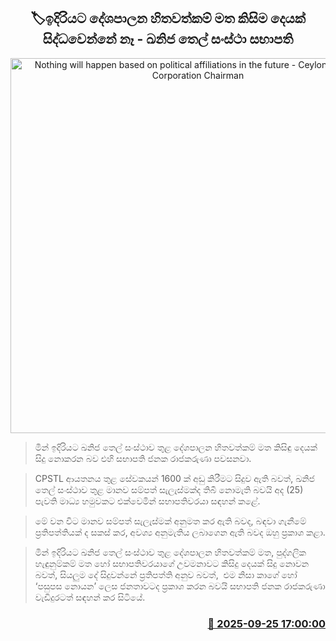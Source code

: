 <p align='center'><b><h2 align='center' title='Nothing will happen based on political affiliations in the future - Ceylon Petroleum Corporation Chairman'>🏷ඉදිරියට දේශපාලන හිතවත්කම් මත කිසිම දෙයක් සිද්ධවෙන්නේ නෑ - ඛනිජ තෙල් සංස්ථා සභාපති</h2></b></p>
<p align='center'><img src='https://helakuru.sgp1.cdn.digitaloceanspaces.com/esana/images/lib/dj-rajakaruna.jpg' width='600' alt='Nothing will happen based on political affiliations in the future - Ceylon Petroleum Corporation Chairman'></p>

> මින් ඉදිරියට ඛනිජ තෙල් සංස්ථාව තුළ දේශපාලන හිතවත්කම් මත කිසිඳු දෙයක් සිදු නොකරන බව එහි සභාපති ජනක රාජකරුණා පවසනවා.

> CPSTL ආයතනය තුළ සේවකයන් 1600 ක් අඩු කිරීමට සිදුව ඇති බවත්, ඛනිජ තෙල් සංස්ථාව තුළ මානව සම්පත් සැලැස්මක්ද තිබී නොමැති බවයි අද (25) පැවති මාධ්‍ය හමුවකට එක්වෙමින් සභාපතිවරයා සඳහන් කළේ.

> මේ වන විට මානව සම්පත් සැලැස්මක් අනුමත කර ඇති බවද, බඳවා ගැනීමේ ප්‍රතිපත්තියක් ද සකස් කර, අවශ්‍ය අනුමැතිය ලබාගෙන ඇති බවද ඔහු ප්‍රකාශ කළා.

> මින් ඉදිරියට ඛනිජ තෙල් සංස්ථාව තුළ දේශපාලන හිතවත්කම් මත, පුද්ගලික හැඳුනුම්කම් මත හෝ සභාපතිවරයාගේ උවමනාවට කිසිදු දෙයක් සිදු නොවන බවත්, සියලුම දේ සිදුවන්නේ ප්‍රතිපත්ති අනුව බවත්,  එම නිසා කාගේ හෝ ‘පසුපස නොයන’ ලෙස ජනතාවටද ප්‍රකාශ කරන බවයි සභාපති ජනක රාජකරුණා වැඩිදුරටත් සඳහන් කර සිටියේ.



<h3 align='right'><a href='https://www.helakuru.lk/esana/p/113974/'>📅 2025-09-25 17:00:00</a></h3>
